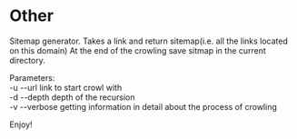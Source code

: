 # Other
Sitemap generator.
Takes a link and return sitemap(i.e. all the links located on this domain)
At the end of the crowling save sitmap in the current directory.

Parameters: <br />
    -u --url      link to start crowl with <br />
    -d --depth    depth of the recursion <br />
    -v --verbose  getting information in detail about the process of crowling <br />

Enjoy!
